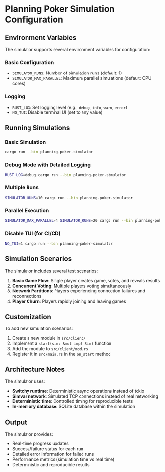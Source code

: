 # Planning Poker Simulation Configuration

## Environment Variables

The simulator supports several environment variables for configuration:

### Basic Configuration
- `SIMULATOR_RUNS`: Number of simulation runs (default: 1)
- `SIMULATOR_MAX_PARALLEL`: Maximum parallel simulations (default: CPU cores)

### Logging
- `RUST_LOG`: Set logging level (e.g., `debug`, `info`, `warn`, `error`)
- `NO_TUI`: Disable terminal UI (set to any value)

## Running Simulations

### Basic Simulation
```bash
cargo run --bin planning-poker-simulator
```

### Debug Mode with Detailed Logging
```bash
RUST_LOG=debug cargo run --bin planning-poker-simulator
```

### Multiple Runs
```bash
SIMULATOR_RUNS=10 cargo run --bin planning-poker-simulator
```

### Parallel Execution
```bash
SIMULATOR_MAX_PARALLEL=4 SIMULATOR_RUNS=20 cargo run --bin planning-poker-simulator
```

### Disable TUI (for CI/CD)
```bash
NO_TUI=1 cargo run --bin planning-poker-simulator
```

## Simulation Scenarios

The simulator includes several test scenarios:

1. **Basic Game Flow**: Single player creates game, votes, and reveals results
2. **Concurrent Voting**: Multiple players voting simultaneously
3. **Network Partitions**: Players experiencing connection failures and reconnections
4. **Player Churn**: Players rapidly joining and leaving games

## Customization

To add new simulation scenarios:

1. Create a new module in `src/client/`
2. Implement a `start(sim: &mut impl Sim)` function
3. Add the module to `src/client/mod.rs`
4. Register it in `src/main.rs` in the `on_start` method

## Architecture Notes

The simulator uses:
- **Switchy runtime**: Deterministic async operations instead of tokio
- **Simvar network**: Simulated TCP connections instead of real networking
- **Deterministic time**: Controlled timing for reproducible tests
- **In-memory database**: SQLite database within the simulation

## Output

The simulator provides:
- Real-time progress updates
- Success/failure status for each run
- Detailed error information for failed runs
- Performance metrics (simulation time vs real time)
- Deterministic and reproducible results